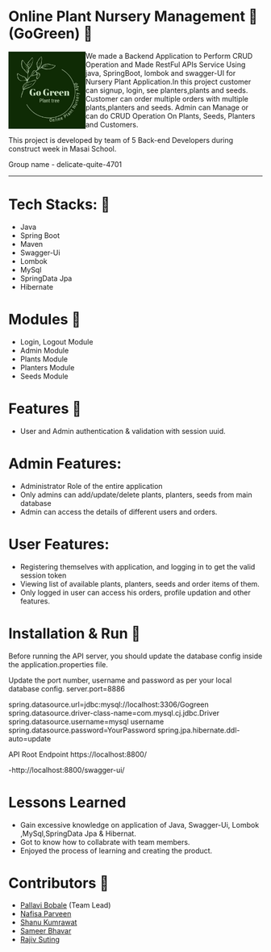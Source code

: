#  Online Plant Nursery Management 🌱 (GoGreen) 🌱

<img align="left" alt="Coding" width="153" src="Image/logo.jpg">

We made a Backend Application to Perform CRUD Operation and Made RestFul APIs Service Using java, SpringBoot, lombok and swagger-UI for Nursery Plant Application.In this project customer can signup, login, see planters,plants and seeds. Customer can order multiple orders with multiple plants,planters and seeds. Admin can Manage or can do CRUD Operation On Plants, Seeds, Planters and Customers.

This project is developed by team of 5 Back-end Developers during construct week in Masai School.

Group name - delicate-quite-4701



___________________________________________________________________________________________________________________________________________________________

# Tech Stacks: 🌱

* Java
* Spring Boot
* Maven
* Swagger-Ui
* Lombok
* MySql
* SpringData Jpa
* Hibernate

# Modules 🌱

* Login, Logout Module
* Admin Module
* Plants Module
* Planters Module
* Seeds Module

# Features 🌱

* User and Admin authentication & validation with session uuid.

# Admin Features:

* Administrator Role of the entire application
* Only admins can add/update/delete plants, planters, seeds from main database
* Admin can access the details of different users and orders.

# User Features:

* Registering themselves with application, and logging in to get the valid session token
* Viewing list of available plants, planters, seeds and order items of them.
* Only logged in user can access his orders, profile updation and other features.



# Installation & Run 🌱

Before running the API server, you should update the database config inside the application.properties file.

Update the port number, username and password as per your local database config. server.port=8886

spring.datasource.url=jdbc:mysql://localhost:3306/Gogreen spring.datasource.driver-class-name=com.mysql.cj.jdbc.Driver spring.datasource.username=mysql username spring.datasource.password=YourPassword spring.jpa.hibernate.ddl-auto=update

API Root Endpoint https://localhost:8800/

-http://localhost:8800/swagger-ui/


# Lessons Learned
* Gain excessive knowledge on application of Java, Swagger-Ui, Lombok ,MySql,SpringData Jpa & Hibernat.
* Got to know how to collabrate with team members.
* Enjoyed the process of learning and creating the product.


# Contributors 🌱

* [Pallavi Bobale](https://github.com/Pallu27899) (Team Lead)
* [Nafisa Parveen](https://github.com/Nafisa1117)
* [Shanu Kumrawat](https://github.com/shanukumrawat)
* [Sameer Bhavar](https://github.com/sameerbhavar)
* [Rajiv Suting](https://github.com/rajivsuting)
